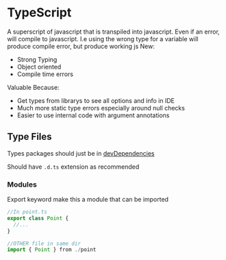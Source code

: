 # TypeScript
A superscript of javascript that is transpiled into javascript. Even if an error, will compile to javascript. I.e using the wrong type for a variable will produce compile error, but produce working js
New:

* Strong Typing
* Object oriented
* Compile time errors

Valuable Because:

- Get types from librarys to see all options and info in IDE
- Much more static type errors especially around null checks
- Easier to use internal code with argument annotations

## Type Files

Types packages should just be in [devDependencies](https://stackoverflow.com/questions/45176661/how-do-i-decide-whether-types-goes-into-dependencies-or-devdependencies)

Should have `.d.ts` extension as recommended

### Modules
Export keyword make this a module that can be imported

```ts
//In point.ts
export class Point {
  //...
}

//OTHER file in same dir
import { Point } from ./point
```

